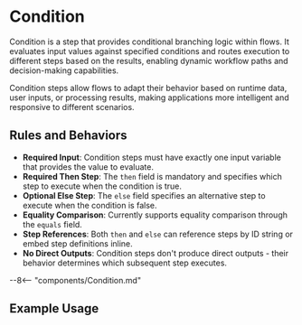 # Condition

Condition is a step that provides conditional branching logic within flows. It evaluates input values against specified conditions and routes execution to different steps based on the results, enabling dynamic workflow paths and decision-making capabilities.

Condition steps allow flows to adapt their behavior based on runtime data, user inputs, or processing results, making applications more intelligent and responsive to different scenarios.

## Rules and Behaviors

- **Required Input**: Condition steps must have exactly one input variable that provides the value to evaluate.
- **Required Then Step**: The `then` field is mandatory and specifies which step to execute when the condition is true.
- **Optional Else Step**: The `else` field specifies an alternative step to execute when the condition is false.
- **Equality Comparison**: Currently supports equality comparison through the `equals` field.
- **Step References**: Both `then` and `else` can reference steps by ID string or embed step definitions inline.
- **No Direct Outputs**: Condition steps don't produce direct outputs - their behavior determines which subsequent step executes.

--8<-- "components/Condition.md"

## Example Usage
